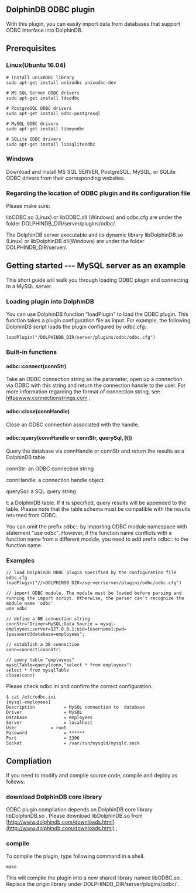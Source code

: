 ## DolphinDB ODBC plugin

With this plugin, you can easily import data from databases that support ODBC interface into DolphinDB.

## Prerequisites

### Linux(Ubuntu 16.04)
```
# install unixODBC library
sudo apt-get install unixodbc unixodbc-dev

# MS SQL Server ODBC drivers
sudo apt-get install tdsodbc

# PostgreSQL ODBC drivers
sudo apt-get install odbc-postgresql

# MySQL ODBC drivers
sudo apt-get install libmyodbc

# SQLite ODBC drivers
sudo apt-get install libsqliteodbc
```

### Windows

Download and install MS SQL SERVER, PostgreSQL, MySQL, or SQLite ODBC drivers from their corresponding websites.

### Regarding the location of ODBC plugin and its configuration file

Please make sure:

libODBC.so (Linux) or libODBC.dll (Windows) and odbc.cfg are under the folder DOLPHINDB_DIR/server/plugins/odbc/. 

The DolphinDB server executable and its dynamic library libDolphinDB.so (Linux) or libDolphinDB.dll(Windows) are under the folder DOLPHINDB_DIR/server/. 

## Getting started --- MySQL server as an example

This short guide will walk you through loading ODBC plugin and connecting to a MySQL server.

### Loading plugin into DolphinDB
You can use DolphinDB function "loadPlugin" to load the ODBC plugin. This function takes a plugin configuration file as input. For example, the following DolphinDB script loads the plugin configured by odbc.cfg:
```
loadPlugin("/DOLPHINDB_DIR/server/plugins/odbc/odbc.cfg")
```

### Built-in functions

#### odbc::connect(connStr)
Take an ODBC connection string as the parameter, open up a connection via ODBC with this string and return the connection handle to the user. For more information regarding the format of connection string, see [httpswww.connectionstrings.com](httpswww.connectionstrings.com) ;

#### odbc::close(connHandle)
Close an ODBC connection associated with the handle.
#### odbc::query(connHandle or connStr, querySql, [t])
 Query the database via connHandle or connStr and return the results as a DolphinDB table.

connStr: an ODBC connection string

connHandle: a connection handle object 

querySql: a SQL query string

t: a DolphinDB table. If it is specified, query results will be appended to the table. Please note that the table schema must be compatible with the results returned from ODBC.

You can omit the prefix odbc:: by importing ODBC module namespace with statement "use odbc". However, if the function name conflicts with a function name from a different module, you need to add prefix odbc:: to the function name.

### Examples
```
// load DolphinDB ODBC plugin specified by the configuration file odbc.cfg
loadPlugin("//<DOLPHINDB_DIR>/server/server/plugins/odbc/odbc.cfg")

// import ODBC module. The module must be loaded before parsing and running the import script. Otherwise, the parser can't recognize the module name 'odbc'
use odbc

// define a DB connection string
connStr="Driver=MySQL;Data Source = mysql-employees;server=127.0.0.1;uid=[username];pwd=[password]database=employees";

// establish a DB connection
conn=connect(connStr)

// query table "employees"
mysqlTable=query(conn,"select * from employees") 
select * from mysqlTable
close(conn)
```

Please check odbc.ini and confirm the correct configuration.
```
$ cat /etc/odbc.ini
[mysql-employees]
Description           = MySQL connection to  database
Driver                = MySQL
Database              = employees
Server                = localhost
User             = root
Password              = ******
Port                  = 3306
Socket                = /var/run/mysqld/mysqld.sock
```

## Compliation

If you need to modify and complie source code, compile and deploy as follows:

### download DolphinDB core library
ODBC plugin compliation depends on DolphinDB core library libDolphinDB.so .
Please download libDolphinDB.so from [http://www.dolphindb.com/downloads.html](http://www.dolphindb.com/downloads.html) ;

### compile 
To complie the plugin, type following command in a shell.

```
make
```
This will complie the plugin into a new shared library named libODBC.so . Replace the origin library under DOLPHINDB_DIR/server/plugins/odbc/ .
